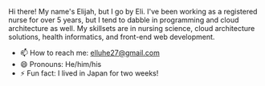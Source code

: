 Hi there! My name's Elijah, but I go by Eli. I've been working as a registered nurse for over 5 years, but I tend to dabble in programming and cloud architecture as well. My skillsets are in nursing science, cloud architecture solutions, health informatics, and front-end web development.
 
- 📫 How to reach me: elluhe27@gmail.com
- 😄 Pronouns: He/him/his
- ⚡ Fun fact: I lived in Japan for two weeks!
